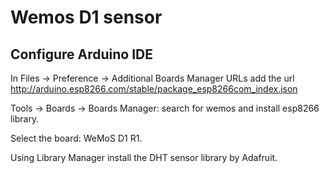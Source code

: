 # Wemos D1 sensor

## Configure Arduino IDE

In Files -> Preference -> Additional Boards Manager URLs add the url http://arduino.esp8266.com/stable/package_esp8266com_index.json

Tools -> Boards -> Boards Manager: search for wemos and install esp8266 library.

Select the board: WeMoS D1 R1.

Using Library Manager install the DHT sensor library by Adafruit.